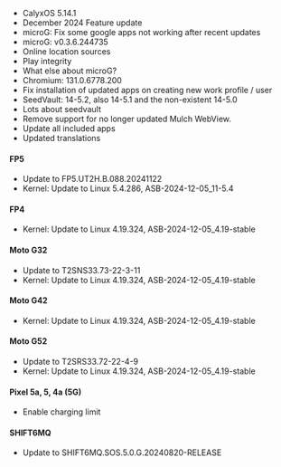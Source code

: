 * CalyxOS 5.14.1
* December 2024 Feature update
* microG: Fix some google apps not working after recent updates
* microG: v0.3.6.244735
* Online location sources
* Play integrity
* What else about microG?
* Chromium: 131.0.6778.200
* Fix installation of updated apps on creating new work profile / user
* SeedVault: 14-5.2, also 14-5.1 and the non-existent 14-5.0
* Lots about seedvault
* Remove support for no longer updated Mulch WebView.
* Update all included apps
* Updated translations

#### FP5
* Update to FP5.UT2H.B.088.20241122
* Kernel: Update to Linux 5.4.286, ASB-2024-12-05_11-5.4

#### FP4
* Kernel: Update to Linux 4.19.324, ASB-2024-12-05_4.19-stable

#### Moto G32
* Update to T2SNS33.73-22-3-11
* Kernel: Update to Linux 4.19.324, ASB-2024-12-05_4.19-stable

#### Moto G42
* Kernel: Update to Linux 4.19.324, ASB-2024-12-05_4.19-stable

#### Moto G52
* Update to T2SRS33.72-22-4-9
* Kernel: Update to Linux 4.19.324, ASB-2024-12-05_4.19-stable

#### Pixel 5a, 5, 4a (5G)
* Enable charging limit

#### SHIFT6MQ
* Update to SHIFT6MQ.SOS.5.0.G.20240820-RELEASE
